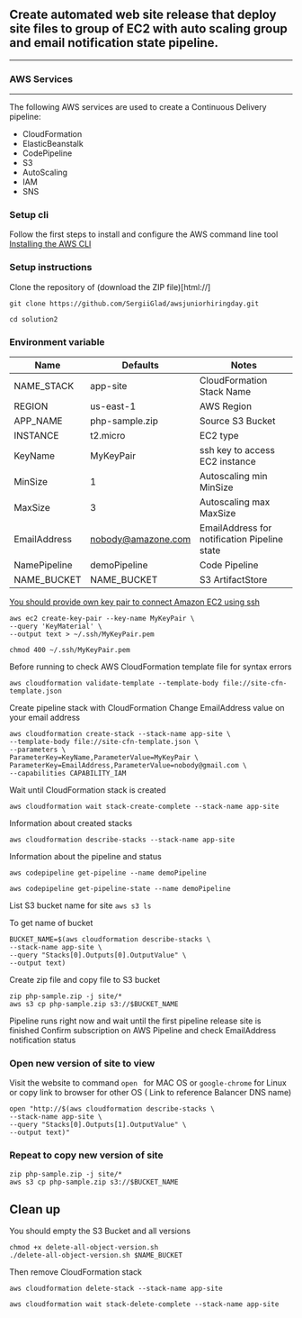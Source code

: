 ## Create automated web site release that deploy site files to group of EC2 with auto scaling group and email notification state pipeline.
___

### AWS Services
---
The following AWS services are used to create a Continuous Delivery pipeline:

  * CloudFormation
  * ElasticBeanstalk
  * CodePipeline
  * S3
  * AutoScaling
  * IAM
  * SNS



### Setup cli

Follow the first steps to install and configure the AWS command line tool [Installing the AWS CLI](https://docs.aws.amazon.com/cli/latest/userguide/cli-chap-install.html)

### Setup instructions

Clone the repository of (download the ZIP file)[html://]

```
git clone https://github.com/SergiiGlad/awsjuniorhiringday.git

cd solution2

```



### Environment variable

Name | Defaults | Notes
--- | --- | ---
NAME_STACK | app-site | CloudFormation Stack Name
REGION | us-east-1 | AWS Region
APP_NAME | php-sample.zip | Source S3 Bucket
INSTANCE | t2.micro | EC2 type
KeyName | MyKeyPair| ssh key to access EC2 instance
MinSize | 1 | Autoscaling min MinSize
MaxSize | 3 | Autoscaling max MaxSize
EmailAddress | nobody@amazone.com | EmailAddress for notification Pipeline state
NamePipeline | demoPipeline | Code Pipeline
NAME_BUCKET | NAME_BUCKET | S3 ArtifactStore

[You should provide own key pair to connect Amazon EC2 using ssh](https://docs.aws.amazon.com/AWSEC2/latest/UserGuide/ec2-key-pairs.html)

```
aws ec2 create-key-pair --key-name MyKeyPair \
--query 'KeyMaterial' \
--output text > ~/.ssh/MyKeyPair.pem

chmod 400 ~/.ssh/MyKeyPair.pem
```

Before running to check AWS CloudFormation template file for syntax errors

```
aws cloudformation validate-template --template-body file://site-cfn-template.json

```

Create pipeline stack with CloudFormation
Change EmailAddress value on your email address

```
aws cloudformation create-stack --stack-name app-site \
--template-body file://site-cfn-template.json \
--parameters \
ParameterKey=KeyName,ParameterValue=MyKeyPair \
ParameterKey=EmailAddress,ParameterValue=nobody@gmail.com \
--capabilities CAPABILITY_IAM

```

Wait until CloudFormation stack is created

```
aws cloudformation wait stack-create-complete --stack-name app-site

```

Information about created stacks
```
aws cloudformation describe-stacks --stack-name app-site

```


Information about the pipeline and status
```
aws codepipeline get-pipeline --name demoPipeline

aws codepipeline get-pipeline-state --name demoPipeline

```


List S3 bucket name for site ```aws s3 ls```

To get name of bucket
```
BUCKET_NAME=$(aws cloudformation describe-stacks \
--stack-name app-site \
--query "Stacks[0].Outputs[0].OutputValue" \
--output text)

```

Create zip file and copy file to S3 bucket
```
zip php-sample.zip -j site/*
aws s3 cp php-sample.zip s3://$BUCKET_NAME

```

Pipeline runs right now and wait until the first pipeline release site is finished
Confirm subscription on AWS Pipeline and check EmailAddress notification status

### Open new version of site to view

Visit the website to command ```open ``` for MAC OS or ```google-chrome``` for Linux or copy link to browser for other OS ( Link to reference Balancer DNS name)

```
open "http://$(aws cloudformation describe-stacks \
--stack-name app-site \
--query "Stacks[0].Outputs[1].OutputValue" \
--output text)"

```

### Repeat to copy new version of site

```
zip php-sample.zip -j site/*
aws s3 cp php-sample.zip s3://$BUCKET_NAME

```

## Clean up

You should empty the S3 Bucket and all versions

```
chmod +x delete-all-object-version.sh
./delete-all-object-version.sh $NAME_BUCKET

```

Then remove CloudFormation stack

```
aws cloudformation delete-stack --stack-name app-site

aws cloudformation wait stack-delete-complete --stack-name app-site

```
